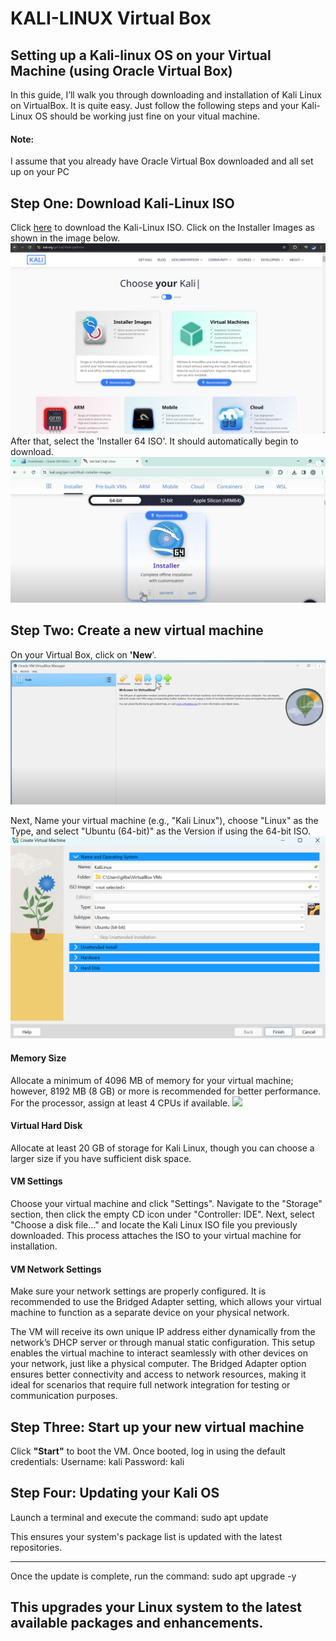 <h1>KALI-LINUX Virtual Box</h1>


<h2>Setting up a Kali-linux OS on your Virtual Machine (using Oracle Virtual Box)</h2>
In this guide, I’ll walk you through downloading and installation of Kali Linux on VirtualBox. It is quite easy. Just follow the following steps and your Kali-Linux OS should be working just fine on your vitual machine.
<h4> Note: </h4> I assume that you already have Oracle Virtual Box downloaded and all set up on your PC

<h2>Step One: Download Kali-Linux ISO </h2>
Click <a href="https://www.kali.org/get-kali/#kali-platforms">here</a>  to download the Kali-Linux ISO. Click on the Installer Images as shown in the image below.

<img src = "Folder/kali 1.png">
After that, select the 'Installer 64 ISO'. It should automatically begin to download.
<img src = "Folder/kali download installer.png">

<h2>Step Two: Create a new virtual machine</h2>
On your Virtual Box, click on <b>'New</b>'.
<img src = "Folder/VM New VM.png">

Next, Name your virtual machine (e.g., "Kali Linux"), choose "Linux" as the Type, and select "Ubuntu (64-bit)" as the Version if using the 64-bit ISO.
<img src = "Folder/Kali Linux Name.png">
<h4>Memory Size</h4>
Allocate a minimum of 4096 MB of memory for your virtual machine; however, 8192 MB (8 GB) or more is recommended for better performance. For the processor, assign at least 4 CPUs if available.
<img src = "Folder/Kali Memory CPU.png">

<h4>Virtual Hard Disk</h4>
Allocate at least 20 GB of storage for Kali Linux, though you can choose a larger size if you have sufficient disk space.

<h4>VM Settings</h4>
Choose your virtual machine and click "Settings". Navigate to the "Storage" section, then click the empty CD icon under "Controller: IDE". Next, select "Choose a disk file..." and locate the Kali Linux ISO file you previously downloaded. This process attaches the ISO to your virtual machine for installation.

<h4>VM Network Settings </h4>
Make sure your network settings are properly configured. It is recommended to use the Bridged Adapter setting, which allows your virtual machine to function as a separate device on your physical network.

The VM will receive its own unique IP address either dynamically from the network’s DHCP server or through manual static configuration. This setup enables the virtual machine to interact seamlessly with other devices on your network, just like a physical computer. The Bridged Adapter option ensures better connectivity and access to network resources, making it ideal for scenarios that require full network integration for testing or communication purposes.


<h2>Step Three: Start up your new virtual machine</h2>
Click <b>"Start"</b> to boot the VM. Once booted, log in using the default credentials:
Username: kali
Password: kali

<h2>Step Four: Updating your Kali OS</h2>
Launch a terminal and execute the command:
sudo apt update

This ensures your system's package list is updated with the latest repositories.

-----
Once the update is complete, run the command:
sudo apt upgrade -y

This upgrades your Linux system to the latest available packages and enhancements.
-

